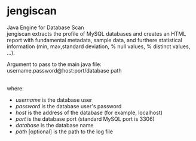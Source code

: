 # jengiscan
Java Engine for Database Scan<br>
jengiscan extracts the profile of MySQL databases and creates an HTML report with fundamental metadata, sample data, and furthere statistical information (min, max,standard deviation, % null values, % distinct values, ...).<br>

Argument to pass to the main java file:<br>
username.password@host:port/database path

<br>where:
<ul>
<li><i>username</i> is the database user
<li><i>password</i> is the database user's password
<li><i>host</i> is the address of the database (for example, localhost)
<li><i>port</i> is the database port (standard MySQL port is 3306)
<li><i>database</i> is the database name
<li><i>path</i> [optional] is the path to the log file
</ul>

